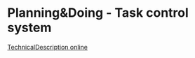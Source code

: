 # Planning&Doing - Task control system
[TechnicalDescription online](https://docs.google.com/document/d/1DSQolNl0E1s1OfsT-VUvOzPFb7ofl1I1/edit#heading=h.54363rgc5d14)
